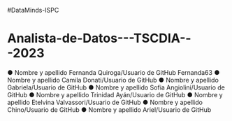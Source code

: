 #DataMinds-ISPC
# Analista-de-Datos---TSCDIA---2023
● Nombre y apellido Fernanda Quiroga/Usuario de GitHub Fernanda63
● Nombre y apellido Camila Donati/Usuario de GitHub 
● Nombre y apellido Gabriela/Usuario de GitHub
● Nombre y apellido Sofia Angiolini/Usuario de GitHub
● Nombre y apellido Trinidad Ayán/Usuario de GitHub
● Nombre y apellido Etelvina Valvassori/Usuario de GitHub
● Nombre y apellido Chino/Usuario de GitHub
● Nombre y apellido Ariel/Usuario de GitHub



